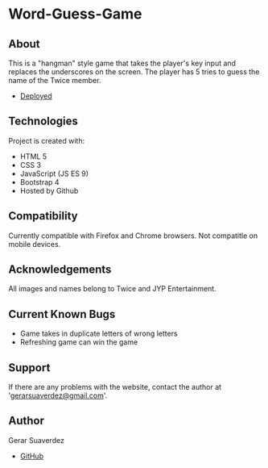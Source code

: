 # Word-Guess-Game

## About
This is a "hangman" style game that takes the player's key input and replaces the underscores on the screen. The player has 5 tries to guess the name of the Twice member. 
* [Deployed](https://gerarjon.github.io/Word-Guess-Game/#)

## Technologies 
Project is created with: 
* HTML 5
* CSS 3
* JavaScript (JS ES 9)
* Bootstrap 4
* Hosted by Github

## Compatibility
Currently compatible with Firefox and Chrome browsers. Not compatitle on mobile devices.

## Acknowledgements
All images and names belong to Twice and JYP Entertainment.

## Current Known Bugs
* Game takes in duplicate letters of wrong letters
* Refreshing game can win the game

## Support
If there are any problems with the website, contact the author at 'gerarsuaverdez@gmail.com'.

## Author 
Gerar Suaverdez
* [GitHub](https://github.com/gerarjon)
